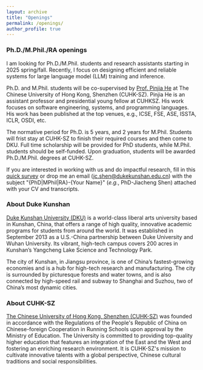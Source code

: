 ```yaml
---
layout: archive
title: "Openings"
permalink: /openings/
author_profile: true
---
```


### Ph.D./M.Phil./RA openings
I am looking for Ph.D./M.Phil. students and research assistants starting in 2025 spring/fall. Recently, I focus on designing efficient and reliable systems for large language model (LLM) training and inference.

Ph.D. and M.Phil. students will be co-supervised by [Prof. Pinjia He](https://pinjiahe.github.io/) at The Chinese University of Hong Kong, Shenzhen (CUHK-SZ). Pinjia He is an assistant professor and presidential young fellow at CUHKSZ. His work focuses on software engineering, systems, and programming languages. His work has been published at the top venues, e.g., ICSE, FSE, ASE, ISSTA, ICLR, OSDI, etc.

The normative period for Ph.D. is 5 years, and 2 years for M.Phil. Students will frist stay at CUHK-SZ to finish their required courses and then come to DKU. Full time scholarship will be provided for PhD students, while M.Phil. students should be self-funded. Upon graduation, students will be awarded Ph.D./M.Phil. degrees at CUHK-SZ. 

If you are interested in working with us and do impactful research, fill in this [quick survey](https://wj.qq.com/s2/15000145/4328/) or drop me an email (jc.shen@dukekunshan.edu.cn) with the subject "{PhD\|MPhil\|RA}-{Your Name}" (*e.g.*, PhD-Jiacheng Shen) attached with your CV and transcripts.

### About Duke Kunshan
[Duke Kunshan University (DKU)](https://www.dukekunshan.edu.cn/) is a world-class liberal arts university based in Kunshan, China, that offers a range of high quality, innovative academic programs for students from around the world. It was established in September 2013 as a U.S.-China partnership between Duke University and Wuhan University. Its vibrant, high-tech campus covers 200 acres in Kunshan’s Yangcheng Lake Science and Technology Park. 

The city of Kunshan, in Jiangsu province, is one of China’s fastest-growing economies and is a hub for high-tech research and manufacturing. The city is surrounded by picturesque forests and water towns, and is also connected by high-speed rail and subway to Shanghai and Suzhou, two of China’s most dynamic cities.

### About CUHK-SZ
[The Chinese University of Hong Kong, Shenzhen (CUHK-SZ)](https://www.cuhk.edu.cn/en/) was founded in accordance with the Regulations of the People's Republic of China on Chinese-foreign Cooperation in Running Schools upon approval by the Ministry of Education. The University is committed to providing top-quality higher education that features an integration of the East and the West and fostering an enriching research environment. It is CUHK-SZ's mission to cultivate innovative talents with a global perspective, Chinese cultural traditions and social responsibilities.